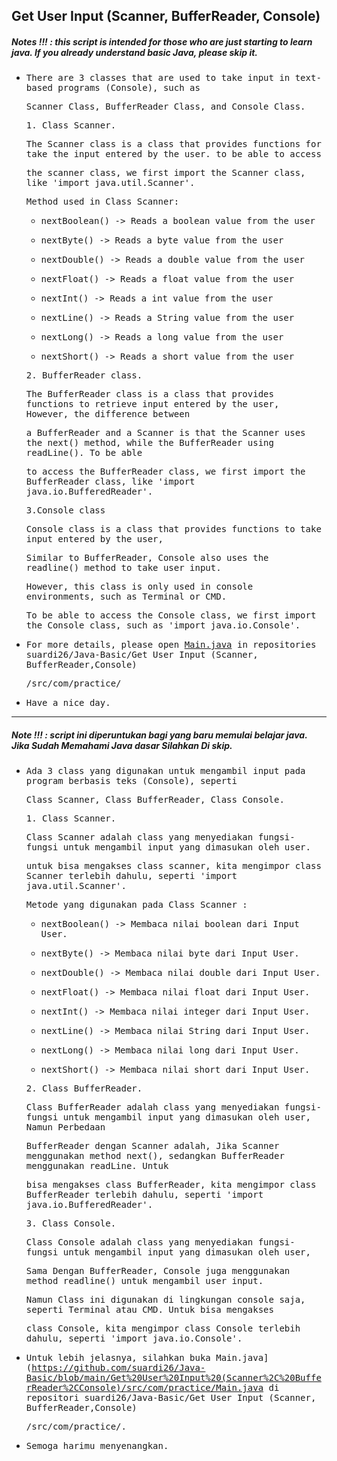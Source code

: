 ## Get User Input (Scanner, BufferReader, Console)
##### Notes !!! : this script is intended for those who are just starting to learn java. If you already understand basic Java, please skip it.

- <samp>There are 3 classes that are used to take input in text-based programs (Console), such as</samp> 
 
  <samp>Scanner Class, BufferReader Class, and Console Class.</samp>
  
    <samp>1. Class Scanner. </samp>
     
    <samp>The Scanner class is a class that provides functions for take the input entered by the user. to be able to access </samp>

    <samp>the scanner class, we first import the Scanner class, like 'import java.util.Scanner'.</samp>

    <samp>Method used in Class Scanner:

     - <samp> nextBoolean() -> Reads a boolean value from the user</samp>

     - <samp>nextByte() -> Reads a byte value from the user</samp>

     - <samp>nextDouble() -> Reads a double value from the user</samp>

     - <samp>nextFloat() -> Reads a float value from the user</samp>

     - <samp>nextInt()	-> Reads a int value from the user</samp>

     - <samp>nextLine() -> Reads a String value from the user</samp>

     - <samp>nextLong() -> Reads a long value from the user</samp>

     - <samp>nextShort() -> Reads a short value from the user</samp>
 
   <samp>2. BufferReader class.</samp>
 
   <samp>The BufferReader class is a class that provides functions to retrieve input entered by the user, However, the difference between</samp>
 
   <samp>a BufferReader and a Scanner is that the Scanner uses the next() method, while the BufferReader using readLine(). To be able</samp>
 
   <samp>to access the BufferReader class, we first import the BufferReader class, like 'import java.io.BufferedReader'.</samp>
   
   <samp>3.Console class</samp>
 
   <samp>Console class is a class that provides functions to take input entered by the user,</samp>
    
   <samp>Similar to BufferReader, Console also uses the readline() method to take user input.</samp>
 
   <samp>However, this class is only used in console environments, such as Terminal or CMD.</samp>
 
   <samp>To be able to access the Console class, we first import the Console class, such as 'import java.io.Console'.</samp>
 
- <samp>For more details, please open [Main.java](https://github.com/suardi26/Java-Basic/blob/main/Get%20User%20Input%20(Scanner%2C%20BufferReader%2CConsole)/src/com/practice/Main.java) in repositories suardi26/Java-Basic/Get User Input (Scanner, BufferReader,Console)</samp>
 
  <samp>/src/com/practice/</samp>
     
- <samp>Have a nice day.</samp>
 
 ---
 
 ##### Note !!! : script ini diperuntukan bagi yang baru memulai belajar java. Jika Sudah Memahami Java dasar Silahkan Di skip.
         
- <samp>Ada 3 class yang digunakan untuk mengambil input pada program berbasis teks (Console), seperti</samp>
 
  <samp>Class Scanner, Class BufferReader, Class Console.</samp> 
 
    <samp>1. Class Scanner. </samp>
 
    <samp>Class Scanner adalah class yang menyediakan fungsi-fungsi untuk mengambil input yang dimasukan oleh user.</samp> 
 
    <samp>untuk bisa mengakses class scanner, kita mengimpor class Scanner terlebih dahulu, seperti 'import java.util.Scanner'.</samp>

    <samp>Metode yang digunakan pada Class Scanner :</samp>
 
     - <samp>nextBoolean() -> Membaca nilai boolean dari Input User.</samp>

     - <samp>nextByte() -> Membaca nilai byte dari Input User.</samp>

     - <samp>nextDouble() -> Membaca nilai double dari Input User.</samp>

     - <samp>nextFloat() -> Membaca nilai float dari Input User.</samp>

     - <samp>nextInt() -> Membaca nilai integer dari Input User.</samp>

     - <samp>nextLine() -> Membaca nilai String dari Input User.</samp>

     - <samp>nextLong() -> Membaca nilai long dari Input User.</samp>

     - <samp>nextShort() -> Membaca nilai short dari Input User.</samp>
 
    <samp>2. Class BufferReader.</samp>
 
    <samp>Class BufferReader adalah class yang menyediakan fungsi-fungsi untuk mengambil input yang dimasukan oleh user, Namun Perbedaan</samp>
 
    <samp>BufferReader dengan Scanner adalah, Jika Scanner menggunakan method next(), sedangkan BufferReader menggunakan readLine. Untuk</samp>
 
    <samp>bisa mengakses class BufferReader, kita mengimpor class BufferReader terlebih dahulu, seperti 'import java.io.BufferedReader'.</samp>
 
     <samp>3. Class Console. </samp>
      
     <samp>Class Console adalah class yang menyediakan fungsi-fungsi untuk mengambil input yang dimasukan oleh user,</samp>

     <samp>Sama Dengan BufferReader, Console juga menggunakan method readline() untuk mengambil user input.</samp>

     <samp>Namun Class ini digunakan di lingkungan console saja, seperti Terminal atau CMD. Untuk bisa mengakses</samp>

     <samp>class Console, kita mengimpor class Console terlebih dahulu, seperti 'import java.io.Console'.</samp>
       
- <samp>Untuk lebih jelasnya, silahkan buka Main.java](https://github.com/suardi26/Java-Basic/blob/main/Get%20User%20Input%20(Scanner%2C%20BufferReader%2CConsole)/src/com/practice/Main.java di repositori suardi26/Java-Basic/Get User Input (Scanner, BufferReader,Console)</samp>

  <samp>/src/com/practice/.</samp>

- <samp>Semoga harimu menyenangkan.</samp>

 
    
